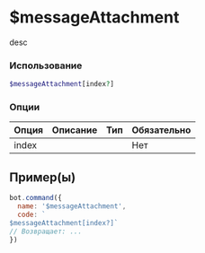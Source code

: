 # $messageAttachment
desc
### Использование
```php
$messageAttachment[index?]
```

### Опции

| Опция | Описание | Тип | Обязательно |
|--------|-------------|------|----------|
| index |  |  | Нет |  
## Пример(ы)

```javascript
bot.command({
  name: '$messageAttachment',
  code: `
$messageAttachment[index?]`
// Возвращает: ...
})
```